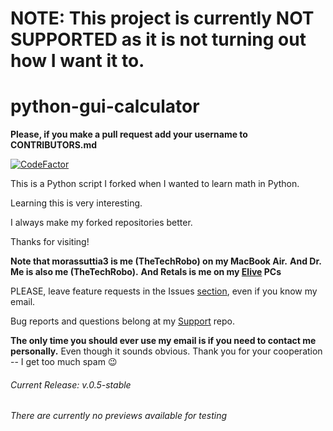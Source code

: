 # NOTE: This project is currently NOT SUPPORTED as it is not turning out how I want it to.
# python-gui-calculator

**Please, if you make a pull request add your username to CONTRIBUTORS.md**

[![CodeFactor](https://www.codefactor.io/repository/github/thetechrobo/python-gui-calculator-two-thouand-and-one/badge/master)](https://www.codefactor.io/repository/github/thetechrobo/python-gui-calculator-two-thousand-and-one/overview/master)

This is a Python script I forked when I wanted to learn math in Python.

Learning this is very interesting. 

I always make my forked repositories better.

Thanks for visiting!

**Note that morassuttia3 is me (TheTechRobo) on my MacBook Air.**
**And Dr. Me is also me (TheTechRobo).**
**And Retals is me on my [Elive](https://elivecd.org) PCs**


PLEASE, leave feature requests in the Issues [section](https://github.com/thetechrobo/python-text-calculator/issues), even if you know my email.

Bug reports and questions belong at my [Support](https://github.com/thetechrobo/support) repo.

**The only time you should ever use my email is if you need to contact me personally.** Even though it sounds obvious.
Thank you for your cooperation -- I get too much spam :wink:


###### Current Release: v.0.5-stable
###### There are currently no previews available for testing
